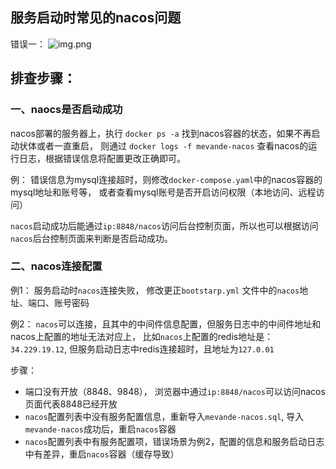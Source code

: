 
## 服务启动时常见的nacos问题

错误一：
![img.png](../img/常见问题及处理/nacos-01.png)

## 排查步骤：
### 一、naocs是否启动成功

nacos部署的服务器上，执行 `docker ps -a` 找到nacos容器的状态，如果不再启动状体或者一直重启，
则通过 `docker logs -f mevande-nacos` 查看nacos的运行日志，根据错误信息将配置更改正确即可。

例： 错误信息为mysql连接超时，则修改`docker-compose.yaml`中的nacos容器的mysql地址和账号等，
或者查看mysql账号是否开启访问权限（本地访问、远程访问）

`nacos`启动成功后能通过`ip:8848/nacos`访问后台控制页面，所以也可以根据访问`nacos`后台控制页面来判断是否启动成功。

### 二、nacos连接配置

例1： 服务启动时`nacos`连接失败， 修改更正`bootstarp.yml` 文件中的`nacos`地址、端口、账号密码

例2： `nacos`可以连接，且其中的中间件信息配置，但服务日志中的中间件地址和nacos上配置的地址无法对应上，
比如`nacos`上配置的redis地址是：`34.229.19.12`, 但服务启动日志中redis连接超时，且地址为`127.0.01`

步骤：
- 端口没有开放（8848、9848）， 浏览器中通过`ip:8848/nacos`可以访问nacos页面代表8848已经开放
- `nacos`配置列表中没有服务配置信息，重新导入`mevande-nacos.sql`, 导入`mevande-nacos`成功后，重启`nacos`容器
- `nacos`配置列表中有服务配置项，错误场景为例2，配置的信息和服务启动日志中有差异，重启`nacos`容器（缓存导致）
